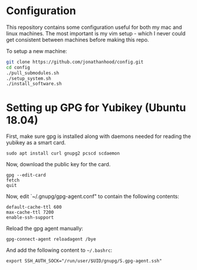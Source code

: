 # Configuration

This repository contains some configuration useful for both my mac and linux machines. The most important 
is my vim setup - which I never could get consistent between machines before making this repo.

To setup a new machine:

```bash
git clone https://github.com/jonathanhood/config.git
cd config
./pull_submodules.sh
./setup_system.sh
./install_software.sh
```

# Setting up GPG for Yubikey (Ubuntu 18.04)

First, make sure gpg is installed along with daemons needed for reading the yubikey as a smart card.

```
sudo apt install curl gnupg2 pcscd scdaemon
```

Now, download the public key for the card.

```
gpg --edit-card
fetch
quit
```

Now, edit `~/.gnupg/gpg-agent.conf" to contain the following contents:

```
default-cache-ttl 600
max-cache-ttl 7200
enable-ssh-support
```

Reload the gpg agent manually:

```
gpg-connect-agent reloadagent /bye
```

And add the following content to `~/.bashrc`:

```
export SSH_AUTH_SOCK="/run/user/$UID/gnupg/S.gpg-agent.ssh"
```

